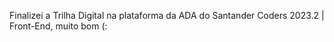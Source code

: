 Finalizei a Trilha Digital na plataforma da ADA do Santander Coders 2023.2 | Front-End, muito bom (:
